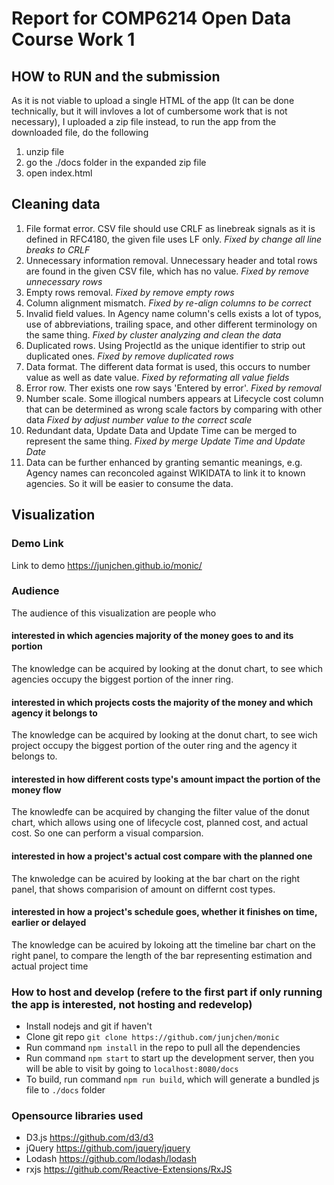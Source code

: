 # Report for COMP6214 Open Data Course Work 1

## HOW to RUN and the submission
As it is not viable to upload a single HTML of the app (It can be done technically, but it will invloves a lot of cumbersome work that is not necessary), I uploaded a zip file instead, to run the app from the downloaded file, do the following
1. unzip file
2. go the ./docs folder in the expanded zip file
3. open index.html

## Cleaning data
1. File format error. CSV file should use CRLF as linebreak signals as it is defined in RFC4180, the given file uses LF only. *Fixed by change all line breaks to CRLF*
2. Unnecessary information removal. Unnecessary header and total rows are found in the given CSV file, which has no value. *Fixed by remove unnecessary rows*
3. Empty rows removal. *Fixed by remove empty rows*
4. Column alignment mismatch. *Fixed by re-align columns to be correct*
5. Invalid field values. In Agency name column's cells exists a lot of typos, use of abbreviations, trailing space, and other different terminology on the same thing. *Fixed by cluster analyzing and clean the data*
6. Duplicated rows. Using ProjectId as the unique identifier to strip out duplicated ones. *Fixed by remove duplicated rows*
7. Data format. The different data format is used, this occurs to number value as well as date value. *Fixed by reformating all value fields*
8. Error row. Ther exists one row says 'Entered by error'. *Fixed by removal*
9. Number scale. Some illogical numbers appears at Lifecycle cost column that can be determined as wrong scale factors by comparing with other data *Fixed by adjust number value to the correct scale*
10. Redundant data, Update Data and Update Time can be merged to represent the same thing. *Fixed by merge Update Time and Update Date*
11. Data can be further enhanced by granting semantic meanings, e.g. Agency names can reconcoled against WIKIDATA to link it to known agencies. So it will be easier to consume the data.

## Visualization

### Demo Link
Link to demo https://junjchen.github.io/monic/

### Audience
The audience of this visualization are people who

#### interested in which agencies majority of the money goes to and its portion
The knowledge can be acquired by looking at the donut chart, to see which agencies occupy the biggest portion of the inner ring.

#### interested in which projects costs the majority of the money and which agency it belongs to
The knowledge can be acquired by looking at the donut chart, to see wich project occupy the biggest portion of the outer ring and the agency it belongs to. 

#### interested in how different costs type's amount impact the portion of the money flow
The knowledfe can be acquired by changing the filter value of the donut chart, which allows using one of lifecycle cost, planned cost, and actual cost. So one can perform a visual comparsion.

#### interested in how a project's actual cost compare with the planned one
The knwoledge can be acuired by looking at the bar chart on the right panel, that shows comparision of amount on differnt cost types.

#### interested in how a project's schedule goes, whether it finishes on time, earlier or delayed
The knowledge can be acuired by lokoing att the timeline bar chart on the right panel, to compare the length of the bar representing estimation and actual project time

### How to host and develop (refere to the first part if only running the app is interested, not hosting and redevelop)
- Install nodejs and git if haven't
- Clone git repo `git clone https://github.com/junjchen/monic`
- Run command `npm install` in the repo to pull all the dependencies
- Run command `npm start` to start up the development server, then you will be able to visit by going to `localhost:8080/docs`
- To build, run command `npm run build`, which will generate a bundled js file to `./docs` folder

### Opensource libraries used
- D3.js https://github.com/d3/d3
- jQuery https://github.com/jquery/jquery
- Lodash https://github.com/lodash/lodash
- rxjs https://github.com/Reactive-Extensions/RxJS